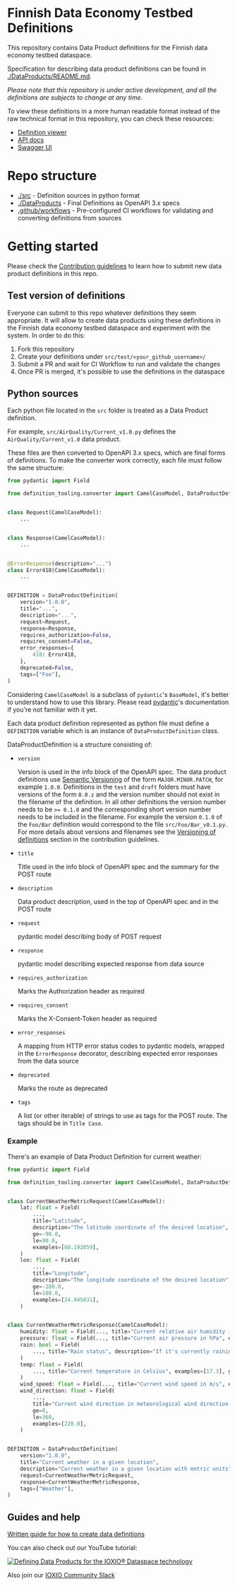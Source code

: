 # Finnish Data Economy Testbed Definitions

This repository contains Data Product definitions for the Finnish data economy testbed
dataspace.

Specification for describing data product definitions can be found in
[./DataProducts/README.md](./DataProducts/README.md).

_Please note that this repository is under active development, and all the definitions
are subjects to change at any time._

To view these definitions in a more human readable format instead of the raw technical
format in this repository, you can check these resources:

- [Definition viewer](https://definitions.testbed.fi)
- [API docs](https://docs.testbed.fi/gateway#tag/Data-Products)
- [Swagger UI](https://gateway.testbed.fi/docs)

# Repo structure

- [./src](./src) - Definition sources in python format
- [./DataProducts](./DataProducts) - Final Definitions as OpenAPI 3.x specs
- [.github/workflows](.github/workflows) - Pre-configured CI workflows for validating
  and converting definitions from sources

# Getting started

Please check the [Contribution guidelines](./CONTRIBUTING.md) to learn how to submit new
data product definitions in this repo.

## Test version of definitions

Everyone can submit to this repo whatever definitions they seem appropriate. It will
allow to create data products using these definitions in the Finnish data economy
testbed dataspace and experiment with the system. In order to do this:

1. Fork this repository
2. Create your definitions under `src/test/<your_github_username>/`
3. Submit a PR and wait for CI Workflow to run and validate the changes
4. Once PR is merged, it's possible to use the definitions in the dataspace

## Python sources

Each python file located in the `src` folder is treated as a Data Product definition.

For example, `src/AirQuality/Current_v1.0.py` defines the `AirQuality/Current_v1.0` data
product.

These files are then converted to OpenAPI 3.x specs, which are final forms of
definitions. To make the converter work correctly, each file must follow the same
structure:

```python
from pydantic import Field

from definition_tooling.converter import CamelCaseModel, DataProductDefinition, ErrorResponse


class Request(CamelCaseModel):
    ...


class Response(CamelCaseModel):
    ...


@ErrorResponse(description="...")
class Error418(CamelCaseModel):
    ...


DEFINITION = DataProductDefinition(
    version="1.0.0",
    title="...",
    description="...",
    request=Request,
    response=Response,
    requires_authorization=False,
    requires_consent=False,
    error_responses={
        418: Error418,
    },
    deprecated=False,
    tags=["Foo"],
)

```

Considering `CamelCaseModel` is a subclass of `pydantic`'s `BaseModel`, it's better to
understand how to use this library. Please read
[pydantic](https://docs.pydantic.dev/1.10/)'s documentation if you're not familiar with
it yet.

Each data product definition represented as python file must define a `DEFINITION`
variable which is an instance of `DataProductDefinition` class.

DataProductDefinition is a structure consisting of:

- `version`

  Version is used in the info block of the OpenAPI spec. The data product definitions
  use [Semantic Versioning](https://semver.org/) of the form `MAJOR.MINOR.PATCH`, for
  example `1.0.0`. Definitions in the `test` and `draft` folders must have versions of
  the form `0.0.z` and the version number should not exist in the filename of the
  definition. In all other definitions the version number needs to be `>= 0.1.0` and the
  corresponding short version number needs to be included in the filename. For example
  the version `0.1.0` of the `Foo/Bar` definition would correspond to the file
  `src/Foo/Bar_v0.1.py`. For more details about versions and filenames see the
  [Versioning of definitions](CONTRIBUTING.md#versioning-of-definitions) section in the
  contribution guidelines.

- `title`

  Title used in the info block of OpenAPI spec and the summary for the POST route

- `description`

  Data product description, used in the top of OpenAPI spec and in the POST route

- `request`

  pydantic model describing body of POST request

- `response`

  pydantic model describing expected response from data source

- `requires_authorization`

  Marks the Authorization header as required

- `requires_consent`

  Marks the X-Consent-Token header as required

- `error_responses`

  A mapping from HTTP error status codes to pydantic models, wrapped in the
  `ErrorResponse` decorator, describing expected error responses from the data source

- `deprecated`

  Marks the route as deprecated

- `tags`

  A list (or other iterable) of strings to use as tags for the POST route. The tags
  should be in `Title Case`.

### Example

There's an example of Data Product Definition for current weather:

```python
from pydantic import Field

from definition_tooling.converter import CamelCaseModel, DataProductDefinition


class CurrentWeatherMetricRequest(CamelCaseModel):
    lat: float = Field(
        ...,
        title="Latitude",
        description="The latitude coordinate of the desired location",
        ge=-90.0,
        le=90.0,
        examples=[60.192059],
    )
    lon: float = Field(
        ...,
        title="Longitude",
        description="The longitude coordinate of the desired location",
        ge=-180.0,
        le=180.0,
        examples=[24.945831],
    )


class CurrentWeatherMetricResponse(CamelCaseModel):
    humidity: float = Field(..., title="Current relative air humidity in %", examples=[72])
    pressure: float = Field(..., title="Current air pressure in hPa", examples=[1007])
    rain: bool = Field(
        ..., title="Rain status", description="If it's currently raining or not."
    )
    temp: float = Field(
        ..., title="Current temperature in Celsius", examples=[17.3], ge=-273.15
    )
    wind_speed: float = Field(..., title="Current wind speed in m/s", examples=[2.1], ge=0)
    wind_direction: float = Field(
        ...,
        title="Current wind direction in meteorological wind direction degrees",
        ge=0,
        le=360,
        examples=[220.0],
    )


DEFINITION = DataProductDefinition(
    version="1.0.0",
    title="Current weather in a given location",
    description="Current weather in a given location with metric units",
    request=CurrentWeatherMetricRequest,
    response=CurrentWeatherMetricResponse,
    tags=["Weather"],
)
```

## Guides and help

[Written guide for how to create data definitions](https://docs.ioxio.dev/guides/building-a-data-definition/)

You can also check out our YouTube tutorial:

[![Defining Data Products for the IOXIO® Dataspace technology
](https://img.youtube.com/vi/yPzN04ICsbw/0.jpg)](http://www.youtube.com/watch?v=yPzN04ICsbw)

Also join our [IOXIO Community Slack](https://slack.ioxio.com/)

